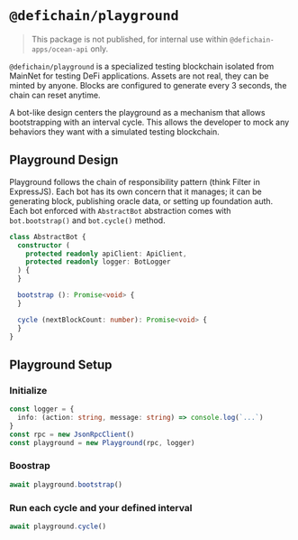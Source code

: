 # `@defichain/playground`

> This package is not published, for internal use within `@defichain-apps/ocean-api` only.

`@defichain/playground` is a specialized testing blockchain isolated from MainNet for testing DeFi applications. Assets
are not real, they can be minted by anyone. Blocks are configured to generate every 3 seconds, the chain can reset
anytime.

A bot-like design centers the playground as a mechanism that allows bootstrapping with an interval cycle. This allows
the developer to mock any behaviors they want with a simulated testing blockchain.

## Playground Design

Playground follows the chain of responsibility pattern (think Filter in ExpressJS). Each bot has its own concern that it
manages; it can be generating block, publishing oracle data, or setting up foundation auth. Each bot enforced with
`AbstractBot` abstraction comes with `bot.bootstrap()` and `bot.cycle()` method.

```typescript
class AbstractBot {
  constructor (
    protected readonly apiClient: ApiClient,
    protected readonly logger: BotLogger
  ) {
  }

  bootstrap (): Promise<void> {
  }

  cycle (nextBlockCount: number): Promise<void> {
  }
}
```

## Playground Setup

### Initialize

```typescript
const logger = {
  info: (action: string, message: string) => console.log(`...`)
}
const rpc = new JsonRpcClient()
const playground = new Playground(rpc, logger)
```

### Boostrap

```typescript
await playground.bootstrap()
```

### Run each cycle and your defined interval

```typescript
await playground.cycle()
```
